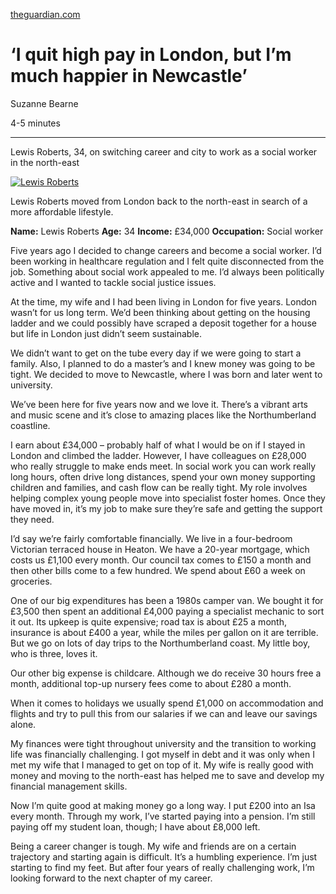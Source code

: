 [theguardian.com](https://www.theguardian.com/money/2019/mar/30/i-quit-high-pay-in-london-but-im-much-happier-in-newcastle)

# ‘I quit high pay in London, but I’m much happier in Newcastle’

Suzanne Bearne

4-5 minutes

------

Lewis Roberts, 34, on switching career and city to work as a social worker in the north-east 

[               ![Lewis Roberts](https://i.guim.co.uk/img/media/fbd8af28df3c43e385a87f2ad998bfea7ff4ab54/673_742_3359_2015/master/3359.jpg?width=300&quality=85&auto=format&fit=max&s=6943e14a68e3a0a1c8aac6f6f137ed64)     ](about:reader?url=https%3A%2F%2Fwww.theguardian.com%2Fmoney%2F2019%2Fmar%2F30%2Fi-quit-high-pay-in-london-but-im-much-happier-in-newcastle#img-1)

[   ](about:reader?url=https%3A%2F%2Fwww.theguardian.com%2Fmoney%2F2019%2Fmar%2F30%2Fi-quit-high-pay-in-london-but-im-much-happier-in-newcastle#img-1)







Lewis Roberts moved from London back to the north-east in search of a more affordable lifestyle.

**Name:** Lewis Roberts
**Age:** 34
**Income:** £34,000
**Occupation:** Social worker

Five years ago I decided to change careers and become a social  worker. I’d been working in healthcare regulation and I felt quite  disconnected from the job. Something about social work appealed to me.  I’d always been politically active and I wanted to tackle social justice issues.

At the time, my wife and I had been living in London for five years.  London wasn’t for us long term. We’d been thinking about getting on the  housing ladder and we could possibly have scraped a deposit together for a house but life in London just didn’t seem sustainable.

We didn’t want to get on the tube every day if we were going to start a family. Also, I planned to do a master’s and I knew money was going  to be tight. We decided to move to Newcastle, where I was born and later went to university.

We’ve been here for five years now and we love it. There’s a vibrant  arts and music scene and it’s close to amazing places like the  Northumberland coastline.

I earn about £34,000 – probably half of what I would be on if I  stayed in London and climbed the ladder. However, I have colleagues on  £28,000 who really struggle to make ends meet. In social work you can  work really long hours, often drive long distances, spend your own money supporting children and families, and cash flow can be really tight. My role involves helping complex young people move into specialist foster  homes. Once they have moved in, it’s my job to make sure they’re safe  and getting the support they need.

I’d say we’re fairly comfortable financially. We live in a  four-bedroom Victorian terraced house in Heaton. We have a 20-year  mortgage, which costs us £1,100 every month. Our council tax comes to  £150 a month and then other bills come to a few hundred. We spend about  £60 a week on groceries.

One of our big expenditures has been a 1980s camper van. We bought it for £3,500 then spent an additional £4,000 paying a specialist mechanic to sort it out. Its upkeep is quite expensive; road tax is about £25 a  month, insurance is about £400 a year, while the miles per gallon on it  are terrible. But we go on lots of day trips to the Northumberland  coast. My little boy, who is three, loves it.

Our other big expense is childcare. Although we do receive 30 hours  free a month, additional top-up nursery fees come to about £280 a month.

When it comes to holidays we usually spend £1,000 on accommodation  and flights and try to pull this from our salaries if we can and leave  our savings alone. 

My finances were tight throughout university and the transition to  working life was financially challenging. I got myself in debt and it  was only when I met my wife that I managed to get on top of it. My wife  is really good with money and moving to the north-east has helped me to  save and develop my financial management skills.

Now I’m quite good at making money go a long way. I put £200 into an  Isa every month. Through my work, I’ve started paying into a pension.  I’m still paying off my student loan, though; I have about £8,000 left.

Being a career changer is tough. My wife and friends are on a certain trajectory and starting again is difficult. It’s a humbling experience. I’m just starting to find my feet. But after four years of really  challenging work, I’m looking forward to the next chapter of my career.

​          
